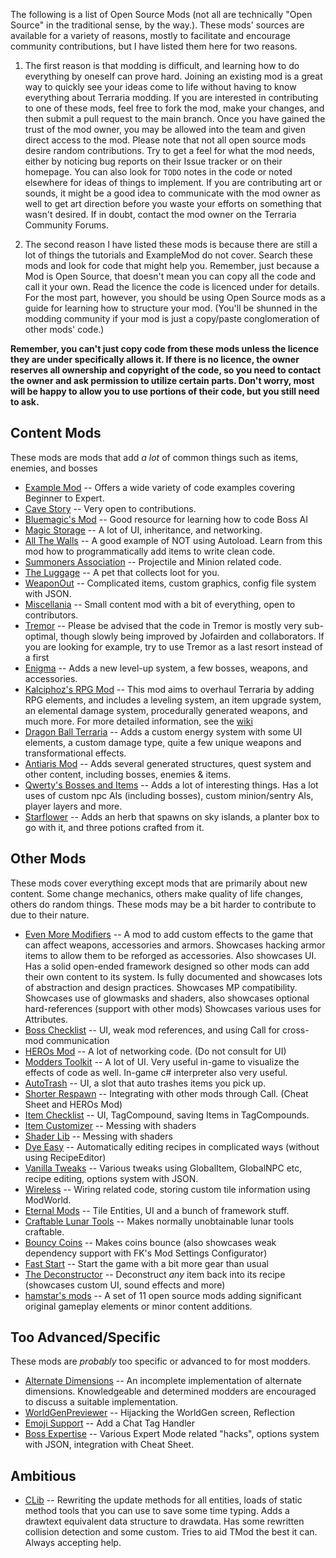 The following is a list of Open Source Mods (not all are technically "Open Source" in the traditional sense, by the way.). These mods' sources are available for a variety of reasons, mostly to facilitate and encourage community contributions, but I have listed them here for two reasons. 

1. The first reason is that modding is difficult, and learning how to do everything by oneself can prove hard. Joining an existing mod is a great way to quickly see your ideas come to life without having to know everything about Terraria modding. If you are interested in contributing to one of these mods, feel free to fork the mod, make your changes, and then submit a pull request to the main branch. Once you have gained the trust of the mod owner, you may be allowed into the team and given direct access to the mod. Please note that not all open source mods desire random contributions. Try to get a feel for what the mod needs, either by noticing bug reports on their Issue tracker or on their homepage. You can also look for `TODO` notes in the code or noted elsewhere for ideas of things to implement. If you are contributing art or sounds, it might be a good idea to communicate with the mod owner as well to get art direction before you waste your efforts on something that wasn't desired. If in doubt, contact the mod owner on the Terraria Community Forums.

2. The second reason I have listed these mods is because there are still a lot of things the tutorials and ExampleMod do not cover. Search these mods and look for code that might help you. Remember, just because a Mod is Open Source, that doesn't mean you can copy all the code and call it your own. Read the licence the code is licenced under for details. For the most part, however, you should be using Open Source mods as a guide for learning how to structure your mod. (You'll be shunned in the modding community if your mod is just a copy/paste conglomeration of other mods' code.)

**Remember, you can't just copy code from these mods unless the licence they are under specifically allows it. If there is no licence, the owner reserves all ownership and copyright of the code, so you need to contact the owner and ask permission to utilize certain parts. Don't worry, most will be happy to allow you to use portions of their code, but you still need to ask.**

## Content Mods
These mods are mods that add _a lot_ of common things such as items, enemies, and bosses
* [Example Mod](https://github.com/tModLoader/tModLoader/tree/master/ExampleMod) -- Offers a wide variety of code examples covering Beginner to Expert.
* [Cave Story](https://github.com/JavidPack/CaveStory) -- Very open to contributions. 
* [Bluemagic's Mod](https://github.com/blushiemagic/ElementalUnleash) -- Good resource for learning how to code Boss AI
* [Magic Storage](https://github.com/blushiemagic/MagicStorage) -- A lot of UI, inheritance, and networking.
* [All The Walls](https://github.com/JavidPack/AllTheWalls) -- A good example of NOT using Autoload. Learn from this mod how to programmatically add items to write clean code.
* [Summoners Association](https://github.com/JavidPack/SummonersAssociation) -- Projectile and Minion related code.
* [The Luggage](https://github.com/JavidPack/TheLuggage) -- A pet that collects loot for you.
* [WeaponOut](https://github.com/Flashkirby/WeaponOut) -- Complicated items, custom graphics, config file system with JSON.
* [Miscellania](https://github.com/goldenapple3/Miscellania) -- Small content mod with a bit of everything, open to contributors.
* [Tremor](https://github.com/Jofairden/Tremor) -- Please be advised that the code in Tremor is mostly very sub-optimal, though slowly being improved by Jofairden and collaborators. If you are looking for example, try to use Tremor as a last resort instead of a first
* [Enigma](https://github.com/Laugic/Laugicality) -- Adds a new level-up system, a few bosses, weapons, and accessories. 
* [Kalciphoz's RPG Mod](https://github.com/Kalciphoz/kRPG) -- This mod aims to overhaul Terraria by adding RPG elements, and includes a leveling system, an item upgrade system, an elemental damage system, procedurally generated weapons, and much more. For more detailed information, see the [wiki](http://krpgmod.wikidot.com/)
* [Dragon Ball Terraria](https://github.com/NuovaPrime/DBZMOD) -- Adds a custom energy system with some UI elements, a custom damage type, quite a few unique weapons and transformational effects.
* [Antiaris Mod](https://github.com/zadum4ivii/Antiaris) -- Adds several generated structures, quest system and other content, including bosses, enemies & items.
* [Qwerty's Bosses and Items](https://github.com/qwerty3-14/QwertysRandomContent) -- Adds a lot of interesting things. Has a lot uses of custom npc AIs (including bosses), custom minion/sentry AIs, player layers and more.
* [Starflower](https://github.com/AlurienFlame/Starflower) -- Adds an herb that spawns on sky islands, a planter box to go with it, and three potions crafted from it.


## Other Mods
These mods cover everything except mods that are primarily about new content. Some change mechanics, others make quality of life changes, others do random things. These mods may be a bit harder to contribute to due to their nature.
* [Even More Modifiers](https://github.com/Jofairden/EvenMoreModifiers) -- A mod to add custom effects to the game that can affect weapons, accessories and armors. Showcases hacking armor items to allow them to be reforged as accessories. Also showcases UI. Has a solid open-ended framework designed so other mods can add their own content to its system. Is fully documented and showcases lots of abstraction and design practices. Showcases MP compatibility. Showcases use of glowmasks and shaders, also showcases optional hard-references (support with other mods) Showcases various uses for Attributes.
* [Boss Checklist](https://github.com/JavidPack/BossChecklist) -- UI, weak mod references, and using Call for cross-mod communication
* [HEROs Mod](https://github.com/JavidPack/HEROsMod) -- A lot of networking code. (Do not consult for UI)
* [Modders Toolkit](https://github.com/JavidPack/ModdersToolkit) -- A lot of UI. Very useful in-game to visualize the effects of code as well. In-game c# interpreter also very useful.
* [AutoTrash](https://github.com/JavidPack/AutoTrash) -- UI, a slot that auto trashes items you pick up.
* [Shorter Respawn](https://github.com/JavidPack/ShorterRespawn) -- Integrating with other mods through Call. (Cheat Sheet and HEROs Mod)
* [Item Checklist](https://github.com/JavidPack/ItemChecklist) -- UI, TagCompound, saving Items in TagCompounds.
* [Item Customizer](https://github.com/gamrguy/ItemCustomizer) -- Messing with shaders
* [Shader Lib](https://github.com/gamrguy/ShaderLib) -- Messing with shaders
* [Dye Easy](https://github.com/goldenapple3/DyeEasy) -- Automatically editing recipes in complicated ways (without using RecipeEditor)
* [Vanilla Tweaks](https://github.com/goldenapple3/VanillaTweaks) -- Various tweaks using GlobalItem, GlobalNPC etc, recipe editing, options system with JSON.
* [Wireless](https://github.com/goldenapple3/Wireless) -- Wiring related code, storing custom tile information using ModWorld.
* [Eternal Mods](https://github.com/Eternal-Team) -- Tile Entities, UI and a bunch of framework stuff.
* [Craftable Lunar Tools](https://github.com/Jofairden/CraftableLunarTools) -- Makes normally unobtainable lunar tools craftable.
* [Bouncy Coins](https://github.com/Jofairden/BouncyCoins) -- Makes coins bounce (also showcases weak dependency support with FK's Mod Settings Configurator)
* [Fast Start](https://github.com/Jofairden/FastStart) -- Start the game with a bit more gear than usual
* [The Deconstructor](https://github.com/Jofairden/TheDeconstructor) -- Deconstruct _any_ item back into its recipe (showcases custom UI, sound effects and more)
* [hamstar's mods](https://github.com/hamstar0) -- A set of 11 open source mods adding significant original gameplay elements or minor content additions.

## Too Advanced/Specific
These mods are _probably_ too specific or advanced to for most modders.
* [Alternate Dimensions](https://github.com/JavidPack/AlternateDimensions) -- An incomplete implementation of alternate dimensions. Knowledgeable and determined modders are encouraged to discuss a suitable implementation.
* [WorldGenPreviewer](https://github.com/JavidPack/WorldGenPreviewer) -- Hijacking the WorldGen screen, Reflection
* [Emoji Support](https://github.com/JavidPack/EmojiSupport) -- Add a Chat Tag Handler
* [Boss Expertise](https://github.com/goldenapple3/BossExpertise) -- Various Expert Mode related "hacks", options system with JSON, integration with Cheat Sheet.

## Ambitious
* [CLib](https://github.com/aberna01/CLib) -- Rewriting the update methods for all entities, loads of static method tools that you can use to save some time typing. Adds a drawtext equivalent data structure to drawdata. Has some rewritten collision detection and some custom. Tries to aid TMod the best it can. Always accepting help.
